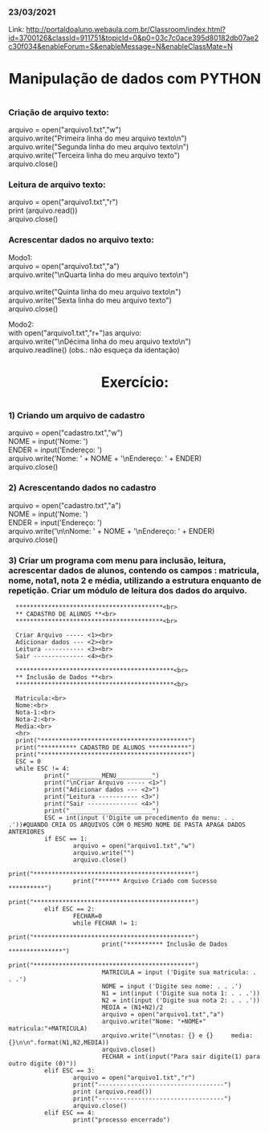 ### 23/03/2021
Link: http://portaldoaluno.webaula.com.br/Classroom/index.html?id=3700126&classId=911751&topicId=0&p0=03c7c0ace395d80182db07ae2c30f034&enableForum=S&enableMessage=N&enableClassMate=N
<h1 align="center">Manipulação de dados com PYTHON<h1>
 
### Criação de arquivo texto:

arquivo = open("arquivo1.txt","w")<br>
arquivo.write("Primeira linha do meu arquivo texto\n")<br>
arquivo.write("Segunda linha do meu arquivo texto\n")<br>
arquivo.write("Terceira linha do meu arquivo texto")<br>
arquivo.close()<br>

### Leitura de arquivo texto:

arquivo = open("arquivo1.txt","r")<br>
print (arquivo.read())<br>
arquivo.close()<br>

### Acrescentar dados no arquivo texto:

Modo1:<br>
arquivo = open("arquivo1.txt","a")<br>
arquivo.write("\nQuarta linha do meu arquivo texto\n")<br><br>
arquivo.write("Quinta linha do meu arquivo texto\n")<br>
arquivo.write("Sexta linha do meu arquivo texto")<br>
arquivo.close()<br>

Modo2:<br>
with open("arquivo1.txt","r+")as arquivo:<br>
arquivo.write("\nDécima linha do meu arquivo texto\n")<br>
arquivo.readline() (obs.: não esqueça da identação)<br>

<h1 align="center">Exercício:<h1>

### 1) Criando um arquivo de cadastro

arquivo = open("cadastro.txt","w")<br>
NOME = input('Nome: ')<br>
ENDER = input('Endereço: ')<br>
arquivo.write('Nome: ' + NOME + '\nEndereço: ' + ENDER)<br>
arquivo.close()<br>

### 2) Acrescentando dados no cadastro

arquivo = open("cadastro.txt","a")<br>
NOME = input('Nome: ')<br>
ENDER = input('Endereço: ')<br>
arquivo.write('\n\nNome: ' + NOME + '\nEndereço: ' + ENDER)<br>
arquivo.close()<br>

### 3) Criar um programa com menu para inclusão, leitura, acrescentar dados de alunos, contendo os campos : matricula, nome, nota1, nota 2 e média, utilizando a estrutura enquanto de repetição. Criar um módulo de leitura dos dados do arquivo.

      *****************************************<br>
      ** CADASTRO DE ALUNOS **<br>
      *****************************************<br>

      Criar Arquivo ----- <1><br>
      Adicionar dados --- <2><br>
      Leitura ----------- <3><br>
      Sair -------------- <4><br>

      ********************************************<br>
      ** Inclusão de Dados **<br>
      ********************************************<br>

      Matricula:<br>
      Nome:<br>
      Nota-1:<br>
      Nota-2:<br>
      Media:<br>
      <hr>
      print("*****************************************")
      print("********** CADASTRO DE ALUNOS ***********")
      print("*****************************************")
      ESC = 0
      while ESC != 4:
              print("_________MENU__________")
              print("\nCriar Arquivo ----- <1>")
              print("Adicionar dados --- <2>")
              print("Leitura ----------- <3>")
              print("Sair -------------- <4>")
              print("_______________________")
              ESC = int(input ('Digite um procedimento do menu: . . .'))#QUANDO CRIA OS ARQUIVOS COM O MESMO NOME DE PASTA APAGA DADOS ANTERIORES
              if ESC == 1:
                      arquivo = open("arquivo1.txt","w")
                      arquivo.write("")
                      arquivo.close()
                      print("********************************************")
                      print("****** Arquivo Criado com Sucesso **********")
                      print("********************************************")
              elif ESC == 2:
                      FECHAR=0
                      while FECHAR != 1:
                              print("********************************************")
                              print("********** Inclusão de Dados ***************")
                              print("********************************************")
                              MATRICULA = input ('Digite sua matricula: . . .')
                              NOME = input ('Digite seu nome: . . .')
                              N1 = int(input ('Digite sua nota 1: . . .'))
                              N2 = int(input ('Digite sua nota 2: . . .'))
                              MEDIA = (N1+N2)/2
                              arquivo = open("arquivo1.txt","a")
                              arquivo.write("Nome: "+NOME+"    matricula:"+MATRICULA)
                              arquivo.write("\nnotas: {} e {}     media: {}\n\n".format(N1,N2,MEDIA))
                              arquivo.close()
                              FECHAR = int(input("Para sair digite(1) para outro digite (0)"))
              elif ESC == 3:
                      arquivo = open("arquivo1.txt","r")
                      print("-----------------------------------")
                      print (arquivo.read())
                      print("-----------------------------------")
                      arquivo.close()
              elif ESC == 4:
                      print("processo encerrado")


            













